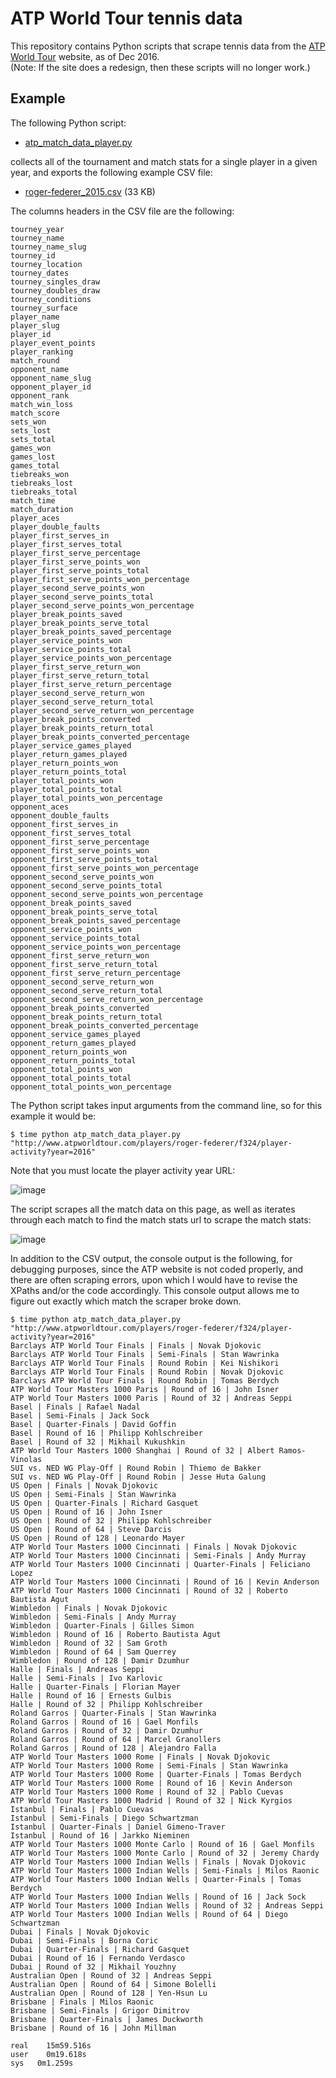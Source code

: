 # ATP World Tour tennis data

This repository contains Python scripts that scrape tennis data from the <a href="http://www.atpworldtour.com/" target="_blank">ATP World Tour</a> website, as of Dec 2016. 
<br />
(Note: If the site does a redesign, then these scripts will no longer work.)

## Example
The following Python script: 

* <a href="https://github.com/serve-and-volley/atp-world-tour-tennis-data/blob/master/python/atp_match_data_player.py" target="_blank">atp_match_data_player.py</a>

collects all of the tournament and match stats for a single player in a given year, and exports the following example CSV file:

* <a href="https://github.com/serve-and-volley/atp-world-tour-tennis-data/blob/master/csv/roger-federer_2015.csv" target="_blank">roger-federer_2015.csv</a> (33 KB)

The columns headers in the CSV file are the following:
```
tourney_year
tourney_name
tourney_name_slug
tourney_id
tourney_location
tourney_dates
tourney_singles_draw
tourney_doubles_draw
tourney_conditions
tourney_surface
player_name
player_slug
player_id
player_event_points
player_ranking
match_round
opponent_name
opponent_name_slug
opponent_player_id
opponent_rank
match_win_loss
match_score
sets_won
sets_lost
sets_total
games_won
games_lost
games_total
tiebreaks_won
tiebreaks_lost
tiebreaks_total
match_time
match_duration
player_aces
player_double_faults
player_first_serves_in
player_first_serves_total
player_first_serve_percentage
player_first_serve_points_won
player_first_serve_points_total
player_first_serve_points_won_percentage
player_second_serve_points_won
player_second_serve_points_total
player_second_serve_points_won_percentage
player_break_points_saved
player_break_points_serve_total
player_break_points_saved_percentage
player_service_points_won
player_service_points_total
player_service_points_won_percentage
player_first_serve_return_won
player_first_serve_return_total
player_first_serve_return_percentage
player_second_serve_return_won
player_second_serve_return_total
player_second_serve_return_won_percentage
player_break_points_converted
player_break_points_return_total
player_break_points_converted_percentage
player_service_games_played
player_return_games_played
player_return_points_won
player_return_points_total
player_total_points_won
player_total_points_total
player_total_points_won_percentage
opponent_aces
opponent_double_faults
opponent_first_serves_in
opponent_first_serves_total
opponent_first_serve_percentage
opponent_first_serve_points_won
opponent_first_serve_points_total
opponent_first_serve_points_won_percentage
opponent_second_serve_points_won
opponent_second_serve_points_total
opponent_second_serve_points_won_percentage
opponent_break_points_saved
opponent_break_points_serve_total
opponent_break_points_saved_percentage
opponent_service_points_won
opponent_service_points_total
opponent_service_points_won_percentage
opponent_first_serve_return_won
opponent_first_serve_return_total
opponent_first_serve_return_percentage
opponent_second_serve_return_won
opponent_second_serve_return_total
opponent_second_serve_return_won_percentage
opponent_break_points_converted
opponent_break_points_return_total
opponent_break_points_converted_percentage
opponent_service_games_played
opponent_return_games_played
opponent_return_points_won
opponent_return_points_total
opponent_total_points_won
opponent_total_points_total
opponent_total_points_won_percentage
```

The Python script takes input arguments from the command line, so for this example it would be:
```
$ time python atp_match_data_player.py "http://www.atpworldtour.com/players/roger-federer/f324/player-activity?year=2016"
```

Note that you must locate the player activity year URL:

![image](https://cloud.githubusercontent.com/assets/532545/21462561/64b00504-c912-11e6-8800-854500ff0b7c.png)

The script scrapes all the match data on this page, as well as iterates through each match to find the match stats url to scrape the match stats:

![image](https://cloud.githubusercontent.com/assets/532545/21462584/a93b1d80-c912-11e6-9528-75fa64791182.png)

In addition to the CSV output, the console output is the following, for debugging purposes, since the ATP website is not coded properly, and there are often scraping errors, upon which I would have to revise the XPaths and/or the code accordingly. This console output allows me to figure out exactly which match the scraper broke down.

```shell
$ time python atp_match_data_player.py "http://www.atpworldtour.com/players/roger-federer/f324/player-activity?year=2016"
Barclays ATP World Tour Finals | Finals | Novak Djokovic
Barclays ATP World Tour Finals | Semi-Finals | Stan Wawrinka
Barclays ATP World Tour Finals | Round Robin | Kei Nishikori
Barclays ATP World Tour Finals | Round Robin | Novak Djokovic
Barclays ATP World Tour Finals | Round Robin | Tomas Berdych
ATP World Tour Masters 1000 Paris | Round of 16 | John Isner
ATP World Tour Masters 1000 Paris | Round of 32 | Andreas Seppi
Basel | Finals | Rafael Nadal
Basel | Semi-Finals | Jack Sock
Basel | Quarter-Finals | David Goffin
Basel | Round of 16 | Philipp Kohlschreiber
Basel | Round of 32 | Mikhail Kukushkin
ATP World Tour Masters 1000 Shanghai | Round of 32 | Albert Ramos-Vinolas
SUI vs. NED WG Play-Off | Round Robin | Thiemo de Bakker
SUI vs. NED WG Play-Off | Round Robin | Jesse Huta Galung
US Open | Finals | Novak Djokovic
US Open | Semi-Finals | Stan Wawrinka
US Open | Quarter-Finals | Richard Gasquet
US Open | Round of 16 | John Isner
US Open | Round of 32 | Philipp Kohlschreiber
US Open | Round of 64 | Steve Darcis
US Open | Round of 128 | Leonardo Mayer
ATP World Tour Masters 1000 Cincinnati | Finals | Novak Djokovic
ATP World Tour Masters 1000 Cincinnati | Semi-Finals | Andy Murray
ATP World Tour Masters 1000 Cincinnati | Quarter-Finals | Feliciano Lopez
ATP World Tour Masters 1000 Cincinnati | Round of 16 | Kevin Anderson
ATP World Tour Masters 1000 Cincinnati | Round of 32 | Roberto Bautista Agut
Wimbledon | Finals | Novak Djokovic
Wimbledon | Semi-Finals | Andy Murray
Wimbledon | Quarter-Finals | Gilles Simon
Wimbledon | Round of 16 | Roberto Bautista Agut
Wimbledon | Round of 32 | Sam Groth
Wimbledon | Round of 64 | Sam Querrey
Wimbledon | Round of 128 | Damir Dzumhur
Halle | Finals | Andreas Seppi
Halle | Semi-Finals | Ivo Karlovic
Halle | Quarter-Finals | Florian Mayer
Halle | Round of 16 | Ernests Gulbis
Halle | Round of 32 | Philipp Kohlschreiber
Roland Garros | Quarter-Finals | Stan Wawrinka
Roland Garros | Round of 16 | Gael Monfils
Roland Garros | Round of 32 | Damir Dzumhur
Roland Garros | Round of 64 | Marcel Granollers
Roland Garros | Round of 128 | Alejandro Falla
ATP World Tour Masters 1000 Rome | Finals | Novak Djokovic
ATP World Tour Masters 1000 Rome | Semi-Finals | Stan Wawrinka
ATP World Tour Masters 1000 Rome | Quarter-Finals | Tomas Berdych
ATP World Tour Masters 1000 Rome | Round of 16 | Kevin Anderson
ATP World Tour Masters 1000 Rome | Round of 32 | Pablo Cuevas
ATP World Tour Masters 1000 Madrid | Round of 32 | Nick Kyrgios
Istanbul | Finals | Pablo Cuevas
Istanbul | Semi-Finals | Diego Schwartzman
Istanbul | Quarter-Finals | Daniel Gimeno-Traver
Istanbul | Round of 16 | Jarkko Nieminen
ATP World Tour Masters 1000 Monte Carlo | Round of 16 | Gael Monfils
ATP World Tour Masters 1000 Monte Carlo | Round of 32 | Jeremy Chardy
ATP World Tour Masters 1000 Indian Wells | Finals | Novak Djokovic
ATP World Tour Masters 1000 Indian Wells | Semi-Finals | Milos Raonic
ATP World Tour Masters 1000 Indian Wells | Quarter-Finals | Tomas Berdych
ATP World Tour Masters 1000 Indian Wells | Round of 16 | Jack Sock
ATP World Tour Masters 1000 Indian Wells | Round of 32 | Andreas Seppi
ATP World Tour Masters 1000 Indian Wells | Round of 64 | Diego Schwartzman
Dubai | Finals | Novak Djokovic
Dubai | Semi-Finals | Borna Coric
Dubai | Quarter-Finals | Richard Gasquet
Dubai | Round of 16 | Fernando Verdasco
Dubai | Round of 32 | Mikhail Youzhny
Australian Open | Round of 32 | Andreas Seppi
Australian Open | Round of 64 | Simone Bolelli
Australian Open | Round of 128 | Yen-Hsun Lu
Brisbane | Finals | Milos Raonic
Brisbane | Semi-Finals | Grigor Dimitrov
Brisbane | Quarter-Finals | James Duckworth
Brisbane | Round of 16 | John Millman

real	15m59.516s
user	0m19.618s
sys   0m1.259s
```
